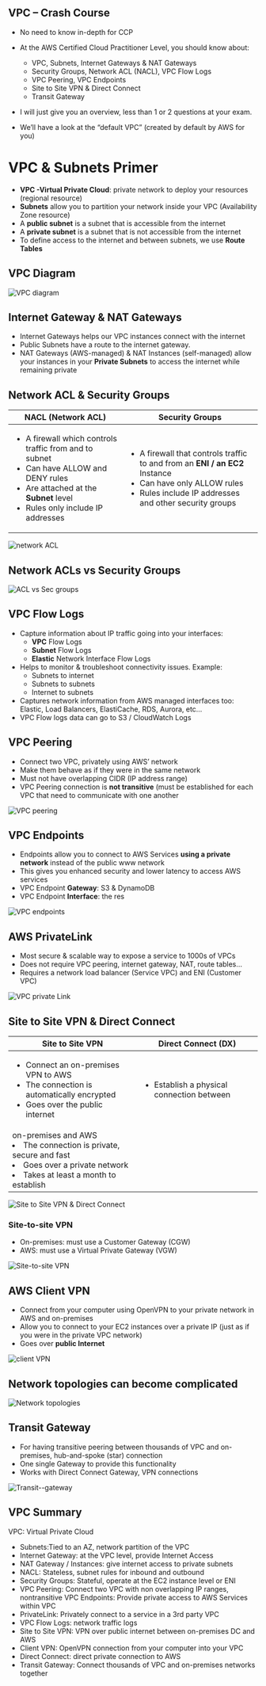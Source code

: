 
## VPC – Crash Course
- No need to know in-depth for CCP

- At the AWS Certified Cloud Practitioner Level, you should know about:
  - VPC, Subnets, Internet Gateways & NAT Gateways
  - Security Groups, Network ACL (NACL), VPC Flow Logs
  - VPC Peering, VPC Endpoints
  - Site to Site VPN & Direct Connect
  - Transit Gateway
- I will just give you an overview, less than 1 or 2 questions at your exam.
- We’ll have a look at the “default VPC” (created by default by AWS for you)

# VPC & Subnets Primer
- **VPC -Virtual Private Cloud**: private network to deploy your resources (regional resource)
- **Subnets** allow you to partition your network inside your VPC (Availability Zone resource)
-  A **public subnet** is a subnet that is accessible from the internet
- A **private subnet** is a subnet that is not accessible from the internet
- To define access to the internet and between subnets, we use **Route Tables**

## VPC Diagram

![VPC diagram](../img/vpc-diagram.png)

## Internet Gateway & NAT Gateways
- Internet Gateways helps our VPC instances connect with the internet
- Public Subnets have a route to the internet gateway.
- NAT Gateways (AWS-managed) & NAT Instances (self-managed) allow your instances in your **Private Subnets** to access the internet while remaining private

## Network ACL & Security Groups

|NACL (Network ACL)|Security Groups|
|------------------|---------------|
|<ul><li>A firewall which controls traffic from and to subnet</li><li>Can have ALLOW and DENY rules</li><li>Are attached at the <b>Subnet</b> level</li><li>Rules only include IP addresses</li></ul> | <ul><li>A firewall that controls traffic to and from an **ENI / an EC2** Instance</li><li>Can have only ALLOW rules</li><li>Rules include IP addresses and other security groups</li></ul>|

![network ACL](../img/network-acl.png)

## Network ACLs vs Security Groups

![ACL vs Sec groups](../img/acl%20vs%20sec%20groups.png)

## VPC Flow Logs
- Capture information about IP traffic going into your interfaces:
  - **VPC** Flow Logs
  - **Subnet** Flow Logs
  - **Elastic** Network Interface Flow Logs
- Helps to monitor & troubleshoot connectivity issues. Example:
  - Subnets to internet
  - Subnets to subnets
  - Internet to subnets
- Captures network information from AWS managed interfaces too: Elastic, Load Balancers, ElastiCache, RDS, Aurora, etc…
- VPC Flow logs data can go to S3 / CloudWatch Logs

## VPC Peering
- Connect two VPC, privately using AWS’ network
- Make them behave as if they were in the same network
- Must not have overlapping CIDR (IP address range)
- VPC Peering connection is **not transitive** (must be established for each VPC that need to communicate with one another

![VPC peering](../img/vpc.png)

## VPC Endpoints
- Endpoints allow you to connect to AWS Services **using a private network** instead of the public www network
- This gives you enhanced security and lower latency to access AWS services
- VPC Endpoint **Gateway**: S3 & DynamoDB
- VPC Endpoint **Interface**: the res

![VPC endpoints](../img/vpc-endpoints.png)

## AWS PrivateLink
- Most secure & scalable way to expose a service to 1000s of VPCs
- Does not require VPC peering, internet gateway, NAT, route tables…
- Requires a network load balancer (Service VPC) and ENI (Customer VPC)

![VPC private Link](../img/vpc-private-link.png)

## Site to Site VPN & Direct Connect

|Site to Site VPN| Direct Connect (DX) |
|------------------|---------------|
|<ul><li>Connect an on-premises VPN to AWS</li><li>The connection is automatically encrypted</li><li>Goes over the public internet</li></ul> | <ul><li>Establish a physical connection between
on-premises and AWS</li><li>The connection is private, secure and fast</li><li>Goes over a private network</li><li>Takes at least a month to establish</li></ul>|

![Site to Site VPN & Direct Connect](../img/vpn%26direct-connect.png)


### Site-to-site VPN
- On-premises: must use a Customer Gateway (CGW)
- AWS: must use a Virtual Private Gateway (VGW)

![ Site-to-site VPN](../img/site-to-site.png)

## AWS Client VPN
- Connect from your computer using OpenVPN to your private network in AWS and on-premises
- Allow you to connect to your EC2 instances over a private IP (just as if you were in the private VPC network)
- Goes over **public Internet**

![client VPN](../img/client-vpn.png)

## Network topologies can become complicated

![Network topologies](../img/transit-gateway.png)

## Transit Gateway
- For having transitive peering between thousands of VPC and on- premises, hub-and-spoke (star) connection
- One single Gateway to provide this functionality
- Works with Direct Connect Gateway, VPN connections

![Transit--gateway](../img/transit--gateway.png)

## VPC Summary
VPC: Virtual Private Cloud
- Subnets:Tied to an AZ, network partition of the VPC
- Internet Gateway: at the VPC level, provide Internet Access
- NAT Gateway / Instances: give internet access to private subnets
- NACL: Stateless, subnet rules for inbound and outbound
- Security Groups: Stateful, operate at the EC2 instance level or ENI
- VPC Peering: Connect two VPC with non overlapping IP ranges, nontransitive VPC Endpoints: Provide private access to AWS Services within VPC
- PrivateLink: Privately connect to a service in a 3rd party VPC
- VPC Flow Logs: network traffic logs
- Site to Site VPN: VPN over public internet between on-premises DC and AWS
- Client VPN: OpenVPN connection from your computer into your VPC
- Direct Connect: direct private connection to AWS
- Transit Gateway: Connect thousands of VPC and on-premises networks together

